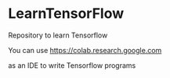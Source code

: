 # LearnTensorFlow
Repository to learn Tensorflow

You can use
https://colab.research.google.com

as an IDE to write Tensorflow programs

